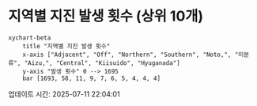 # 지역별 지진 발생 횟수 (상위 10개)

```mermaid
xychart-beta
    title "지역별 지진 발생 횟수"
    x-axis ["Adjacent", "Off", "Northern", "Southern", "Noto,", "미분류", "Aizu,", "Central", "Kiisuido", "Hyuganada"]
    y-axis "발생 횟수" 0 --> 1695
    bar [1693, 58, 11, 9, 7, 6, 5, 4, 4, 4]
```

업데이트 시간: 2025-07-11 22:04:01
